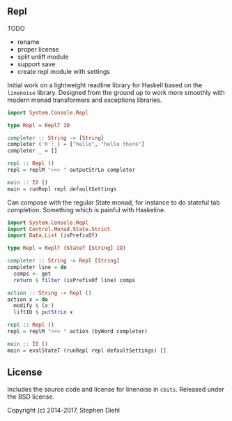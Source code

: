 Repl
----

TODO
* rename
* proper license
* split unlift module
* support save
* create repl module with settings

Initial work on a lightweight readline library for Haskell based on the ``linenoise`` library. Designed from
the ground up to work more smoothly with modern monad transformers and exceptions libraries.

```haskell
import System.Console.Repl

type Repl = ReplT IO

completer :: String -> [String]
completer ('h':_) = ["hello", "hello there"]
completer _ = []

repl :: Repl ()
repl = replM ">>> " outputStrLn completer

main :: IO ()
main = runRepl repl defaultSettings
```

Can compose with the regular State monad, for instance to do stateful tab completion. Something which is
painful with Haskeline.

```haskell
import System.Console.Repl
import Control.Monad.State.Strict
import Data.List (isPrefixOf)

type Repl = ReplT (StateT [String] IO)

completer :: String -> Repl [String]
completer line = do
  comps <- get
  return $ filter (isPrefixOf line) comps

action :: String -> Repl ()
action x = do
  modify $ (x:)
  liftIO $ putStrLn x

repl :: Repl ()
repl = replM ">>> " action (byWord completer)

main :: IO ()
main = evalStateT (runRepl repl defaultSettings) []
```

License
-------

Includes the source code and license for linenoise in `cbits`. Released under the BSD license.

Copyright (c) 2014-2017, Stephen Diehl
